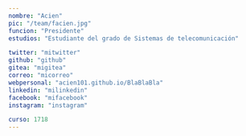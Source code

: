 ```yaml
---
nombre: "Acien"
pic: "/team/facien.jpg"
funcion: "Presidente"
estudios: "Estudiante del grado de Sistemas de telecomunicación"

twitter: "mitwitter"
github: "github"
gitea: "migitea"
correo: "micorreo"
webpersonal: "acien101.github.io/BlaBlaBla"
linkedin: "milinkedin"
facebook: "mifacebook"
instagram: "instagram"

curso: 1718
---
```


